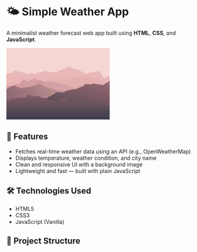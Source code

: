# 🌤️ Simple Weather App

A minimalist weather forecast web app built using **HTML**, **CSS**, and **JavaScript**.

![Weather App Preview](./weatherbackgr.jpg)

## 🚀 Features

- Fetches real-time weather data using an API (e.g., OpenWeatherMap)
- Displays temperature, weather condition, and city name
- Clean and responsive UI with a background image
- Lightweight and fast — built with plain JavaScript

## 🛠️ Technologies Used

- HTML5
- CSS3
- JavaScript (Vanilla)

## 📂 Project Structure

